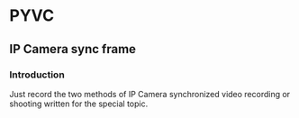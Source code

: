 # PYVC
## IP Camera sync frame
### Introduction
Just record the two methods of IP Camera synchronized video recording or shooting written for the special topic.

